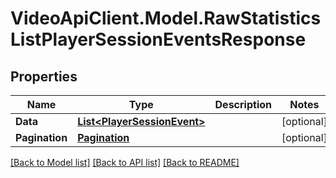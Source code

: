 # VideoApiClient.Model.RawStatisticsListPlayerSessionEventsResponse

## Properties

Name | Type | Description | Notes
------------ | ------------- | ------------- | -------------
**Data** | [**List&lt;PlayerSessionEvent&gt;**](PlayerSessionEvent.md) |  | [optional] 
**Pagination** | [**Pagination**](Pagination.md) |  | [optional] 

[[Back to Model list]](../README.md#documentation-for-models) [[Back to API list]](../README.md#documentation-for-api-endpoints) [[Back to README]](../README.md)

